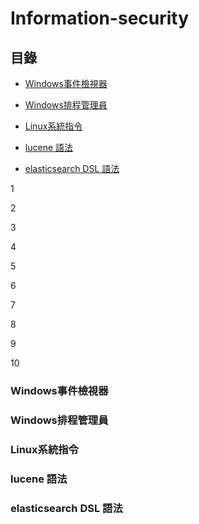 # Information-security
## 目錄

* [Windows事件檢視器](#windows事件檢視器)

* [Windows排程管理員](#windows排程管理員)

* [Linux系統指令](#linux系統指令)

* [lucene 語法](#lucene)

* [elasticsearch DSL 語法](#elasticsearch)

1

2

3

4

5

6

7

8

9

10

### Windows事件檢視器
### Windows排程管理員
### Linux系統指令
### lucene 語法
### elasticsearch DSL 語法
